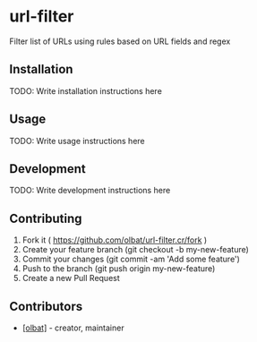 # url-filter

Filter list of URLs using rules based on URL fields and regex

## Installation


TODO: Write installation instructions here


## Usage



TODO: Write usage instructions here

## Development

TODO: Write development instructions here

## Contributing

1. Fork it ( https://github.com/olbat/url-filter.cr/fork )
2. Create your feature branch (git checkout -b my-new-feature)
3. Commit your changes (git commit -am 'Add some feature')
4. Push to the branch (git push origin my-new-feature)
5. Create a new Pull Request

## Contributors

- [[olbat]](https://github.com/olbat)  - creator, maintainer
